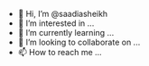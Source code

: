 - 👋 Hi, I’m @saadiasheikh
- 👀 I’m interested in ...
- 🌱 I’m currently learning ...
- 💞️ I’m looking to collaborate on ...
- 📫 How to reach me ...

<!---
saadiasheikh/saadiasheikh is a ✨ special ✨ repository because its `README.md` (this file) appears on your GitHub profile.
You can click the Preview link to take a look at your changes.
--->
